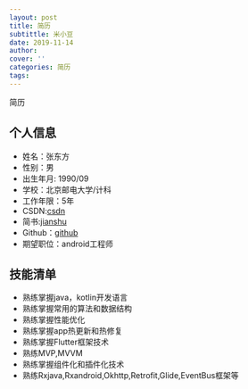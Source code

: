 ```yaml
---
layout: post
title: 简历
subtittle: 米小豆
date: 2019-11-14
author: 
cover: ''
categories: 简历
tags:  
---
```

简历
## 个人信息
* 姓名：张东方
* 性别：男
* 出生年月: 1990/09
* 学校：北京邮电大学/计科
* 工作年限：5年
* CSDN:[csdn](https://blog.csdn.net/zxwd2015)
* 简书:[jianshu](https://www.jianshu.com/u/8e994d48118c)
* Github：[github](https://github.com/mixiaodou)
* 期望职位：android工程师
## 技能清单
* 熟练掌握java，kotlin开发语言
* 熟练掌握常用的算法和数据结构
* 熟练掌握性能优化
* 熟练掌握app热更新和热修复
* 熟练掌握Flutter框架技术
* 熟练MVP,MVVM
* 熟练掌握组件化和插件化技术
* 熟练Rxjava,Rxandroid,Okhttp,Retrofit,Glide,EventBus框架等



